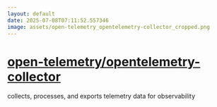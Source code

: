 ```yaml
---
layout: default
date: 2025-07-08T07:11:52.557346
image: assets/open-telemetry_opentelemetry-collector_cropped.png
---
```


# [open-telemetry/opentelemetry-collector](https://github.com/open-telemetry/opentelemetry-collector)

collects, processes, and exports telemetry data for observability
